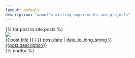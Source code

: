 ```yaml
---
layout: default
description: "manol's writing experiments and projects"
---
```

<div class="post-list">
{% for post in site.posts %}
  <div class="card-post">
    <a href="{{ post.url }}">
        <img src='assets/images/{{post.image}}'>
        <div class='footer-card'>
          <div class="title-date">
          <span class='title'>
              {{ post.title }}
          </span> 
          / 
          <time class="time" datetime="{{ post.date | date: "%Y-%m-%d" }}">
          {{ post.date | date_to_long_string }}
          </time>
        </div>
        <div class='description'>
        {{post.description}}
        </div>
        </div>
    </a>
  </div>
{% endfor %}
</div>